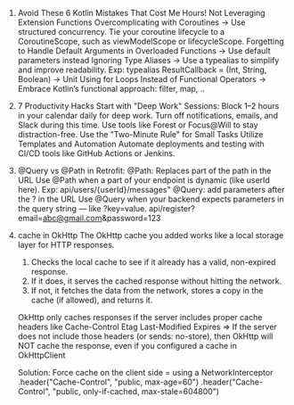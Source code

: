 1. Avoid These 6 Kotlin Mistakes That Cost Me Hours!
	Not Leveraging Extension Functions
	Overcomplicating with Coroutines
	-> Use structured concurrency. Tie your coroutine lifecycle to a CoroutineScope, such as viewModelScope or lifecycleScope.
	Forgetting to Handle Default Arguments in Overloaded Functions
	-> Use default parameters instead
	Ignoring Type Aliases
	-> Use a typealias to simplify and improve readability.
	Exp: typealias ResultCallback = (Int, String, Boolean) -> Unit
	Using for Loops Instead of Functional Operators
	-> Embrace Kotlin’s functional approach: filter, map, ..

2. 7 Productivity Hacks
	Start with "Deep Work" Sessions: 
		Block 1–2 hours in your calendar daily for deep work.
		Turn off notifications, emails, and Slack during this time.
		Use tools like Forest or Focus@Will to stay distraction-free.
	Use the "Two-Minute Rule" for Small Tasks
	Utilize Templates and Automation
		Automate deployments and testing with CI/CD tools like GitHub Actions or Jenkins.

3. @Query vs @Path in Retrofit:
	@Path:
		Replaces part of the path in the URL
		Use @Path when a part of your endpoint is dynamic (like userId here).
		Exp: api/users/{userId}/messages"
	@Query:
		add parameters after the ? in the URL
		Use @Query when your backend expects parameters in the query string — like ?key=value.
		api/register?email=abc@gmail.com&password=123

4. cache in OkHttp
	The OkHttp cache you added works like a local storage layer for HTTP responses.
	1. Checks the local cache to see if it already has a valid, non-expired response.
	2. If it does, it serves the cached response without hitting the network.
	3. If not, it fetches the data from the network, stores a copy in the cache (if allowed), and returns it.

	OkHttp only caches responses if the server includes proper cache headers like
		Cache-Control
		Etag
		Last-Modified
		Expires
	=> If the server does not include those headers (or sends: no-store), then OkHttp will NOT cache the response, even if 
	you configured a cache in OkHttpClient

	Solution: Force cache on the client side = using a NetworkInterceptor
		.header("Cache-Control", "public, max-age=60")
		.header("Cache-Control", "public, only-if-cached, max-stale=604800")